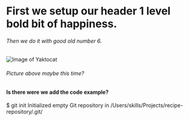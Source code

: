 # First we setup our header 1 level bold bit of happiness.

###### Then we do it with good old number 6.

![Image of Yaktocat](https://octodex.github.com/images/yaktocat.png)

###### Picture above maybe this time?

#### Is there were we add the code example?

$ git init
Initialized empty Git repository in /Users/skills/Projects/recipe-repository/.git/
